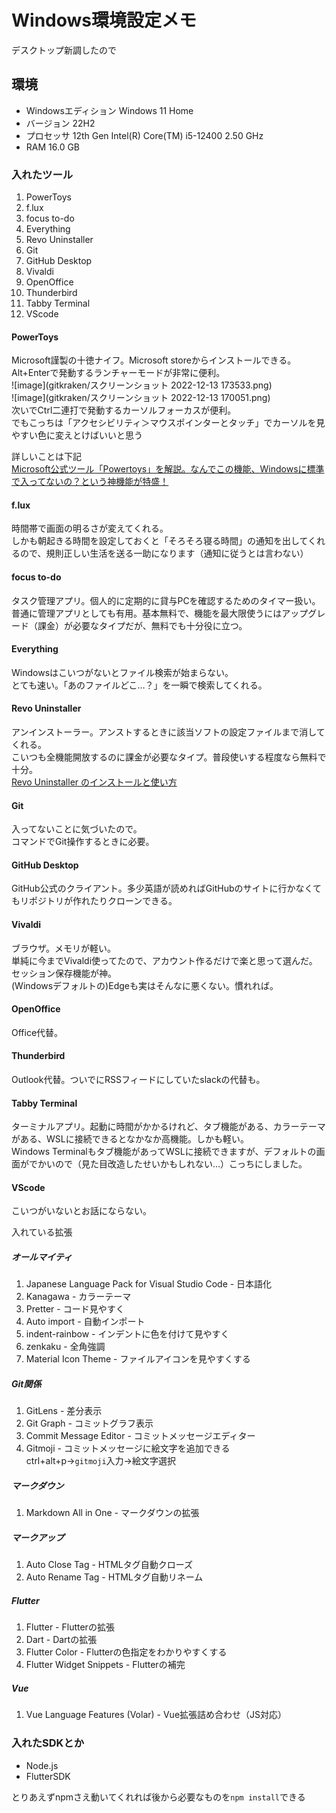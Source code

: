 # Windows環境設定メモ

デスクトップ新調したので

## 環境

- Windowsエディション Windows 11 Home
- バージョン 22H2
- プロセッサ 12th Gen Intel(R) Core(TM) i5-12400   2.50 GHz
- RAM 16.0 GB

### 入れたツール

1. PowerToys
2. f.lux
3. focus to-do
4. Everything
5. Revo Uninstaller
6. Git
7. GitHub Desktop
8. Vivaldi
9.  OpenOffice
10. Thunderbird
11. Tabby Terminal
12. VScode

#### PowerToys

Microsoft謹製の十徳ナイフ。Microsoft storeからインストールできる。  
Alt+Enterで発動するランチャーモードが非常に便利。  
![image](gitkraken/スクリーンショット 2022-12-13 173533.png)  
![image](gitkraken/スクリーンショット 2022-12-13 170051.png)  
次いでCtrl二連打で発動するカーソルフォーカスが便利。  
でもこっちは「アクセシビリティ＞マウスポインターとタッチ」でカーソルを見やすい色に変えとけばいいと思う
  
詳しいことは下記  
[Microsoft公式ツール「Powertoys」を解説。なんでこの機能、Windowsに標準で入ってないの？という神機能が特盛！](https://smhn.info/202101-how-to-use-microsoft-windows-powertoys)  

#### f.lux

時間帯で画面の明るさが変えてくれる。  
しかも朝起きる時間を設定しておくと「そろそろ寝る時間」の通知を出してくれるので、規則正しい生活を送る一助になります（通知に従うとは言わない）  

#### focus to-do
タスク管理アプリ。個人的に定期的に貸与PCを確認するためのタイマー扱い。  
普通に管理アプリとしても有用。基本無料で、機能を最大限使うにはアップグレード（課金）が必要なタイプだが、無料でも十分役に立つ。  

#### Everything
Windowsはこいつがないとファイル検索が始まらない。  
とても速い。「あのファイルどこ…？」を一瞬で検索してくれる。  

#### Revo Uninstaller
アンインストーラー。アンストするときに該当ソフトの設定ファイルまで消してくれる。  
こいつも全機能開放するのに課金が必要なタイプ。普段使いする程度なら無料で十分。  
[Revo Uninstaller のインストールと使い方](https://eizone.info/revo-uninstaller/)

#### Git
入ってないことに気づいたので。  
コマンドでGit操作するときに必要。  

#### GitHub Desktop
GitHub公式のクライアント。多少英語が読めればGitHubのサイトに行かなくてもリポジトリが作れたりクローンできる。  

#### Vivaldi
ブラウザ。メモリが軽い。  
単純に今までVivaldi使ってたので、アカウント作るだけで楽と思って選んだ。  
セッション保存機能が神。  
(Windowsデフォルトの)Edgeも実はそんなに悪くない。慣れれば。  

#### OpenOffice
Office代替。  

#### Thunderbird
Outlook代替。ついでにRSSフィードにしていたslackの代替も。  

#### Tabby Terminal
ターミナルアプリ。起動に時間がかかるけれど、タブ機能がある、カラーテーマがある、WSLに接続できるとなかなか高機能。しかも軽い。  
Windows Terminalもタブ機能があってWSLに接続できますが、デフォルトの画面がでかいので（見た目改造したせいかもしれない…）こっちにしました。  

#### VScode

こいつがいないとお話にならない。  

入れている拡張

##### オールマイティ
1. Japanese Language Pack for Visual Studio Code - 日本語化
2. Kanagawa - カラーテーマ
3. Pretter - コード見やすく
4. Auto import - 自動インポート
5. indent-rainbow - インデントに色を付けて見やすく
6. zenkaku - 全角強調
7. Material Icon Theme - ファイルアイコンを見やすくする
  
##### Git関係
1. GitLens - 差分表示
2. Git Graph - コミットグラフ表示
3. Commit Message Editor - コミットメッセージエディター
4. Gitmoji - コミットメッセージに絵文字を追加できる  
ctrl+alt+p→`gitmoji`入力→絵文字選択
   
##### マークダウン
1. Markdown All in One - マークダウンの拡張
   
##### マークアップ
1. Auto Close Tag - HTMLタグ自動クローズ
2. Auto Rename Tag - HTMLタグ自動リネーム

##### Flutter
1. Flutter - Flutterの拡張
2. Dart - Dartの拡張
3. Flutter Color - Flutterの色指定をわかりやすくする
4. Flutter Widget Snippets - Flutterの補完

##### Vue
1. Vue Language Features (Volar) - Vue拡張詰め合わせ（JS対応）

### 入れたSDKとか

- Node.js
- FlutterSDK

とりあえずnpmさえ動いてくれれば後から必要なものを`npm install`できる
